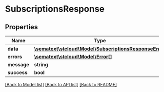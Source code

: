 # SubscriptionsResponse

## Properties

| Name        | Type                                                                                    | Description | Notes      |
| ----------- | --------------------------------------------------------------------------------------- | ----------- | ---------- |
| **data**    | [**\sematext\stcloud\Model\SubscriptionsResponseEntry**](SubscriptionsResponseEntry.md) |             | [optional] |
| **errors**  | [**\sematext\stcloud\Model\Error[]**](Error.md)                                         |             | [optional] |
| **message** | **string**                                                                              |             | [optional] |
| **success** | **bool**                                                                                |             | [optional] |

[[Back to Model list]](../../README.md#documentation-for-models) [[Back to API list]](../../README.md#documentation-for-api-endpoints) [[Back to README]](../../README.md)
